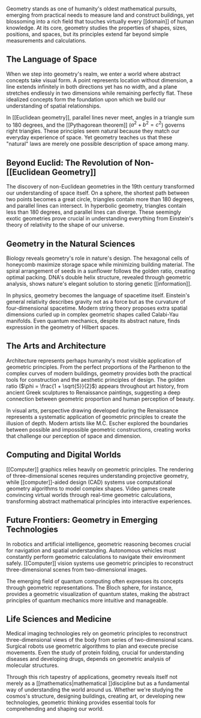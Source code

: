Geometry stands as one of humanity's oldest mathematical pursuits, emerging from practical needs to measure land and construct buildings, yet blossoming into a rich field that touches virtually every [[domain]] of human knowledge. At its core, geometry studies the properties of shapes, sizes, positions, and spaces, but its principles extend far beyond simple measurements and calculations.

## The Language of Space

When we step into geometry's realm, we enter a world where abstract concepts take visual form. A point represents location without dimension, a line extends infinitely in both directions yet has no width, and a plane stretches endlessly in two dimensions while remaining perfectly flat. These idealized concepts form the foundation upon which we build our understanding of spatial relationships.

In [[Euclidean geometry]], parallel lines never meet, angles in a triangle sum to 180 degrees, and the [[Pythagorean theorem]] ($a^2 + b^2 = c^2$) governs right triangles. These principles seem natural because they match our everyday experience of space. Yet geometry teaches us that these "natural" laws are merely one possible description of space among many.

## Beyond Euclid: The Revolution of Non-[[Euclidean Geometry]]

The discovery of non-Euclidean geometries in the 19th century transformed our understanding of space itself. On a sphere, the shortest path between two points becomes a great circle, triangles contain more than 180 degrees, and parallel lines can intersect. In hyperbolic geometry, triangles contain less than 180 degrees, and parallel lines can diverge. These seemingly exotic geometries prove crucial in understanding everything from Einstein's theory of relativity to the shape of our universe.

## Geometry in the Natural Sciences

Biology reveals geometry's role in nature's design. The hexagonal cells of honeycomb maximize storage space while minimizing building material. The spiral arrangement of seeds in a sunflower follows the golden ratio, creating optimal packing. DNA's double helix structure, revealed through geometric analysis, shows nature's elegant solution to storing genetic [[information]].

In physics, geometry becomes the language of spacetime itself. Einstein's general relativity describes gravity not as a force but as the curvature of four-dimensional spacetime. Modern string theory proposes extra spatial dimensions curled up in complex geometric shapes called Calabi-Yau manifolds. Even quantum mechanics, despite its abstract nature, finds expression in the geometry of Hilbert spaces.

## The Arts and Architecture

Architecture represents perhaps humanity's most visible application of geometric principles. From the perfect proportions of the Parthenon to the complex curves of modern buildings, geometry provides both the practical tools for construction and the aesthetic principles of design. The golden ratio ($\phi = \frac{1 + \sqrt{5}}{2}$) appears throughout art history, from ancient Greek sculptures to Renaissance paintings, suggesting a deep connection between geometric proportion and human perception of beauty.

In visual arts, perspective drawing developed during the Renaissance represents a systematic application of geometric principles to create the illusion of depth. Modern artists like M.C. Escher explored the boundaries between possible and impossible geometric constructions, creating works that challenge our perception of space and dimension.

## Computing and Digital Worlds

[[Computer]] graphics relies heavily on geometric principles. The rendering of three-dimensional scenes requires understanding projective geometry, while [[computer]]-aided design (CAD) systems use computational geometry algorithms to model complex shapes. Video games create convincing virtual worlds through real-time geometric calculations, transforming abstract mathematical principles into interactive experiences.

## Future Frontiers: Geometry in Emerging Technologies

In robotics and artificial intelligence, geometric reasoning becomes crucial for navigation and spatial understanding. Autonomous vehicles must constantly perform geometric calculations to navigate their environment safely. [[Computer]] vision systems use geometric principles to reconstruct three-dimensional scenes from two-dimensional images.

The emerging field of quantum computing often expresses its concepts through geometric representations. The Bloch sphere, for instance, provides a geometric visualization of quantum states, making the abstract principles of quantum mechanics more intuitive and manageable.

## Life Sciences and Medicine

Medical imaging technologies rely on geometric principles to reconstruct three-dimensional views of the body from series of two-dimensional scans. Surgical robots use geometric algorithms to plan and execute precise movements. Even the study of protein folding, crucial for understanding diseases and developing drugs, depends on geometric analysis of molecular structures.

Through this rich tapestry of applications, geometry reveals itself not merely as a [[mathematics|mathematical ]]discipline but as a fundamental way of understanding the world around us. Whether we're studying the cosmos's structure, designing buildings, creating art, or developing new technologies, geometric thinking provides essential tools for comprehending and shaping our world.
